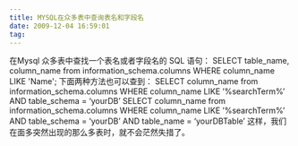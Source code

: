 ```yaml
---
title: MYSQL在众多表中查询表名和字段名
date: 2009-12-04 16:59:01
tag: 
---
```


在Mysql 众多表中查找一个表名或者字段名的 SQL 语句：
SELECT table_name, column_name from information_schema.columns WHERE column_name LIKE 'Name';
下面两种方法也可以查到：
SELECT column_name from information_schema.columns WHERE column_name LIKE ’%searchTerm%’ AND table_schema = ‘yourDB’
SELECT column_name from information_schema.columns WHERE column_name LIKE ’%searchTerm%’ AND table_schema = ‘yourDB’ AND table_name = ‘yourDBTable’
这样，我们在面多突然出现的那么多表时，就不会茫然失措了。












